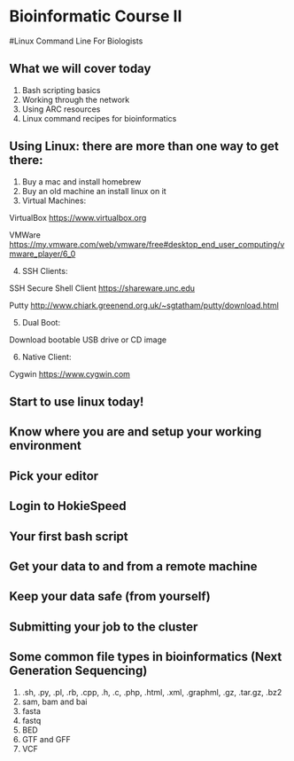 Bioinformatic Course II
===================

#Linux Command Line For Biologists

## What we will cover today

1. Bash scripting basics
2. Working through the network
3. Using ARC resources
4. Linux command recipes for bioinformatics

## Using Linux: there are more than one way to get there:
 
1. Buy a mac and install homebrew
2. Buy an old machine an install linux on it
3. Virtual Machines:

  VirtualBox https://www.virtualbox.org 
  
  VMWare https://my.vmware.com/web/vmware/free#desktop_end_user_computing/vmware_player/6_0
  
4. SSH Clients:

  SSH Secure Shell Client https://shareware.unc.edu
  
  Putty http://www.chiark.greenend.org.uk/~sgtatham/putty/download.html

5. Dual Boot:

  Download bootable USB drive or CD image
  
6. Native Client:

  Cygwin https://www.cygwin.com

## Start to use linux today!

## Know where you are and setup your working environment

## Pick your editor

## Login to HokieSpeed

## Your first bash script

## Get your data to and from a remote machine

## Keep your data safe (from yourself)

## Submitting your job to the cluster

## Some common file types in bioinformatics (Next Generation Sequencing)

1. .sh, .py, .pl, .rb, .cpp, .h, .c, .php, .html, .xml, .graphml, .gz, .tar.gz, .bz2
2. sam, bam and bai
3. fasta
4. fastq
5. BED
6. GTF and GFF
7. VCF 



